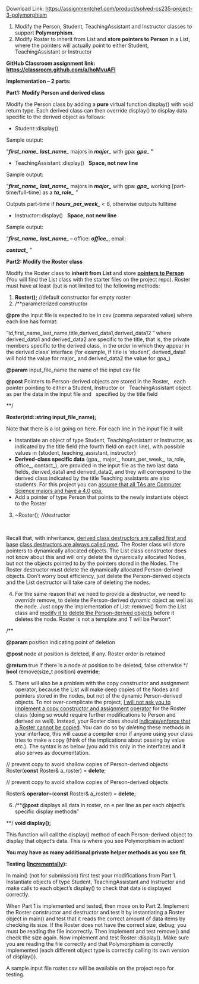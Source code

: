 Download Link: https://assignmentchef.com/product/solved-cs235-project-3-polymorphism
<br>
<strong>  </strong>

<ol>

 <li>Modify the Person, Student, TeachingAssistant and Instructor classes to support <strong>Polymorphism</strong>.</li>

 <li>Modify Roster to inherit from List and <strong>store pointers to </strong><strong>Person </strong>in a List, where the pointers will actually point to either Student, TeachingAssistant or Instructor</li>

</ol>

<strong>GitHub Classroom assignment link: </strong><strong>https://classroom.github.com/a/hoMvuAFl</strong>

<strong>Implementation – 2 parts:  </strong>

<strong>Part1:  Modify Person and derived class</strong>

Modify the Person class by adding a <strong>pure</strong> virtual function display() with void return type. Each derived class can then override display() to display data specific to the derived object as follows:

<ul>

 <li>Student::display()</li>

</ul>

Sample output:

“<strong><em>first_name_</em></strong> <strong><em>last_name_</em></strong> majors in <strong><em>major_</em></strong> with gpa: <strong><em>gpa_
”</em></strong>

<ul>

 <li>TeachingAssistant::display()
 
<strong>Space, not new line</strong></li>

</ul>

Sample output:

“<strong><em>first_name_</em></strong> <strong><em>last_name_</em></strong> majors in <strong><em>major_</em></strong> with gpa: <strong><em>gpa_</em></strong> working [part-time/full-time] as a <strong><em>ta_role_</em></strong><em>
”</em>




Outputs part-time if <strong><em>hours_per_week_</em></strong> &lt; 8,  otherwise outputs fulltime

<ul>

 <li>Instructor::display()
 
<strong>Space, not new line</strong></li>

</ul>

Sample output:

“<strong><em>first_name_</em></strong>  <strong><em>last_name_ –</em></strong> office: <strong><em>office_</em></strong>, email:

<strong><em>contact_</em></strong>
”




<strong>Part2:  Modify the Roster class </strong>

Modify the Roster class to <strong>inherit from List </strong>and store <strong><u>pointers to Person </u></strong>(You will find the List class with the starter files on the project repo). Roster must have at least (but is not limited to) the following methods:

<ol>

 <li><strong>Roster();</strong> //default constructor for empty roster</li>

 <li>/**parameterized constructor</li>

</ol>

<strong>@pre</strong> the input file is expected to be in csv         (comma separated value) where each line has format:

“id,first_name_last_name,title,derived_data1,derived_data12<strong>
</strong>”        where derived_data1 and derived_data2 are specific to the title,         that is, the private members specific to the derived class, in the         order in which they appear in the derived class’ interface         (for example, if title is ‘student’, derived_data1 will hold         the value for major_ and derived_data2 the value for gpa_)

<strong>@param</strong> input_file_name the name of  the input csv file

<strong>@post</strong> Pointers to Person-derived objects are stored in the Roster,
 
each pointer pointing to either a Student, Instructor or
 
TeachingAssistant object as per the data in the input file and
 
specified by the title field

**/

<strong>Roster(</strong><strong>std</strong><strong>::</strong><strong>string</strong><strong> input_file_name);</strong>




Note that there is a lot going on here. For each line in the input file it will:

<ul>

 <li>Instantiate an object of type Student, TeachingAssistant or Instructor, as indicated by the title field (the fourth field on each line), with possible values in {student, teaching_assistant, instructor}</li>

 <li><strong>Derived-class specific data</strong> (gpa_, major_, hours_per_week_, ta_role, office_, contact_), are provided in the input file as the two last data fields, derived_data1 and derived_data2, and they will correspond to the derived class indicated by the title Teaching assistants are also students. For this project you can <u>assume that all TAs are Computer Science majors and have a 4.0</u> <u>gpa.</u></li>

 <li>Add a pointer of type Person that points to the newly instantiate object to the Roster</li>

</ul>

<ol start="3">

 <li>~Roster(); //destructor</li>

</ol>

<strong> </strong>

Recall that, with inheritance, <u>derived class destructors are called first and base</u> <u>class destructors are always called next</u>. The Roster class will store pointers to dynamically allocated objects. The List class constructor does not know about this and will only delete the dynamically allocated Nodes, but not the objects pointed to by the pointers stored in the Nodes. The Roster destructor must delete the dynamically allocated Person-derived objects. Don’t worry bout efficiency, just delete the Person-derived objects and the List destructor will take care of deleting the nodes.

<ol start="4">

 <li>For the same reason that we need to provide a destructor, we need to <em>override</em> remove, to delete the Person-derived dynamic object as well as the node. Just copy the implementation of List::remove() from the List class and <u>modify it to</u> <u>delete the Person-derived objects</u> before it deletes the node. Roster is not a template and T will be Person*.</li>

</ol>

/**

<strong>@param </strong>position indicating point of deletion

<strong>@post </strong>node at position is deleted, if any. Roster order is retained

<strong>@return </strong>true if there is a node at position to be deleted, false otherwise */     <strong>bool</strong> remove(size_t position) <strong>override</strong>;

<ol start="5">

 <li>There will also be a problem with the copy constructor and assignment operator, because the List will make deep copies of the Nodes and pointers stored in the nodes, but not of the dynamic Person-derived objects. To not over-complicate the project, <u>I will not ask you to implement a copy constructor and assignment</u> <u>operator</u> for the Roster class (doing so would require further modifications to Person and derived as well). Instead, your Roster class should <u>indicate/enforce that</u> <u>a Roster cannot be copied</u>. You can do so by <em>deleting</em> these methods in your interface, this will cause a compiler error if anyone using your class tries to make a copy (think of the implications about passing by value etc.). The syntax is as below (you add this only in the interface) and it also serves as documentation.</li>

</ol>




// prevent copy to avoid shallow copies of Person-derived objects Roster(<strong>const</strong> Roster&amp; a_roster) = <strong>delete</strong>;




// prevent copy to avoid shallow copies of Person-derived objects

Roster&amp; <strong>operator</strong>=(<strong>const</strong> Roster&amp; a_roster) = <strong>delete</strong>;




<ol start="6">

 <li>/**<strong>@post</strong> displays all data in roster, on e per line as per each object’s specific display method<strong>n</strong>”</li>

</ol>

**/     <strong>void</strong><strong> display(); </strong>

This function will call the display() method of each Person-derived object to display that object’s data. This is where you see Polymorphism in action!

<strong>You may have as many additional private helper methods as you see fit</strong>.

<strong>Testing (<u>Incrementally</u>):                  </strong>

In main() (not for submission) first test your modifications from Part 1. Instantiate objects of type Student, TeachingAssistant and Instructor and make calls to each object’s display() to check that data is displayed correctly.

When Part 1 is implemented and tested, then move on to Part 2. Implement the Roster constructor  and destructor and test it by instantiating a Roster object in main() and test that it reads the correct amount of data items by checking its size. If the Roster does not have the correct size, debug; you must be reading the file incorrectly. Then implement and test remove() and check the size again. Now implement and test Roster::display(). Make sure you are reading the file correctly and that Polymorphism is correctly implemented (each different object type is correctly calling its own version of display()).

A sample input file roster.csv will be available on the project repo for testing.